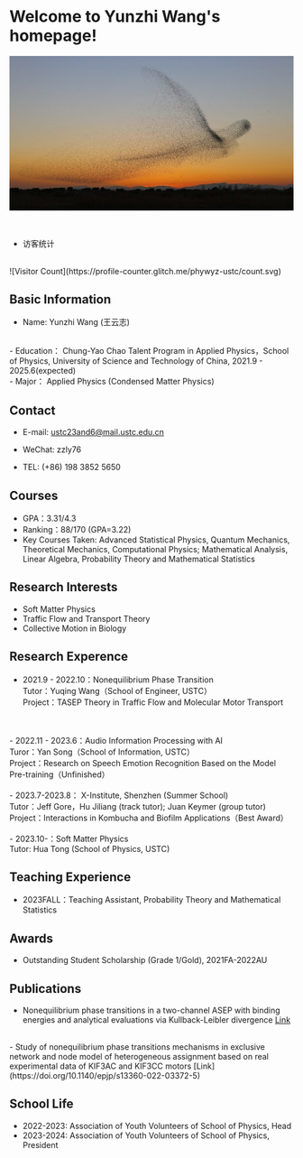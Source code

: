 # Welcome to Yunzhi Wang's homepage!
![bendi](R.jpg)

<br />
  
- 访客统计
<br />
![Visitor Count](https://profile-counter.glitch.me/phywyz-ustc/count.svg)


## Basic Information
- Name: Yunzhi Wang (王云志)
<br />
- Education：  Chung-Yao Chao Talent Program in Applied Physics，School of Physics, University of Science and Technology of China, 2021.9 - 2025.6(expected)
<br />
- Major：  Applied Physics (Condensed Matter Physics)

## Contact
- E-mail:    ustc23and6@mail.ustc.edu.cn

- WeChat:    zzly76

- TEL:        (+86) 198 3852 5650

## Courses
- GPA：3.31/4.3
- Ranking：88/170 (GPA=3.22)
- Key Courses Taken: Advanced Statistical Physics, Quantum Mechanics, Theoretical Mechanics, Computational Physics; Mathematical Analysis, Linear Algebra, Probability Theory and Mathematical Statistics

## Research Interests
- Soft Matter Physics
- Traffic Flow and Transport Theory
- Collective Motion in Biology

## Research Experence
- 2021.9 - 2022.10：Nonequilibrium Phase Transition<br />
Tutor：Yuqing Wang（School of Engineer, USTC）<br />
Project：TASEP Theory in Traffic Flow and Molecular Motor Transport
<br />
<br />
- 2022.11 - 2023.6：Audio Information Processing with AI<br />
Turor：Yan Song（School of Information, USTC）<br />
Project：Research on Speech Emotion Recognition Based on the Model Pre-training（Unfinished）
<br />
<br />
- 2023.7-2023.8： X-Institute, Shenzhen (Summer School)<br />
Tutor：Jeff Gore，Hu Jiliang (track tutor); Juan Keymer (group tutor)<br />
Project：Interactions in Kombucha and Biofilm Applications（Best Award）
<br />
<br />
- 2023.10-：Soft Matter Physics<br/>
Tutor: Hua Tong (School of Physics, USTC)

## Teaching Experience
- 2023FALL：Teaching Assistant, Probability Theory and Mathematical Statistics<br />

## Awards
- Outstanding Student Scholarship (Grade 1/Gold), 2021FA-2022AU

## Publications
- Nonequilibrium phase transitions in a two-channel ASEP with binding energies and analytical evaluations via Kullback-Leibler divergence
[Link](https://doi.org/10.1140/epjp/s13360-022-02708-5)
<br />
- Study of nonequilibrium phase transitions mechanisms in exclusive network and node model of heterogeneous assignment based on real experimental data of KIF3AC and KIF3CC motors
[Link](https://doi.org/10.1140/epjp/s13360-022-03372-5)

## School Life
- 2022-2023: Association of Youth Volunteers of School of Physics, Head
- 2023-2024: Association of Youth Volunteers of School of Physics, President
